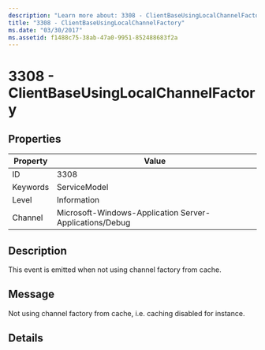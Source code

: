 ```yaml
---
description: "Learn more about: 3308 - ClientBaseUsingLocalChannelFactory"
title: "3308 - ClientBaseUsingLocalChannelFactory"
ms.date: "03/30/2017"
ms.assetid: f1488c75-38ab-47a0-9951-852488683f2a
---
```

# 3308 - ClientBaseUsingLocalChannelFactory

## Properties

| Property | Value |
| - | - |
|ID|3308|  
|Keywords|ServiceModel|  
|Level|Information|  
|Channel|Microsoft-Windows-Application Server-Applications/Debug|  
  
## Description  

 This event is emitted when not using channel factory from cache.  
  
## Message  

 Not using channel factory from cache, i.e. caching disabled for instance.  
  
## Details

